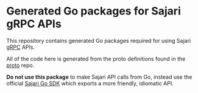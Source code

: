 # Generated Go packages for Sajari gRPC APIs

This repository contains generated Go packages required for using Sajari [gRPC](https://grpc.io) APIs.

All of the code here is generated from the proto definitions found in the [proto](https://github.com/sajari/proto) repo.

**Do not use this package** to make Sajari API calls from Go, instead use the official [Sajari Go SDK](https://github.com/sajari/sajari-sdk-go) which exports a more friendly, idiomatic API.
